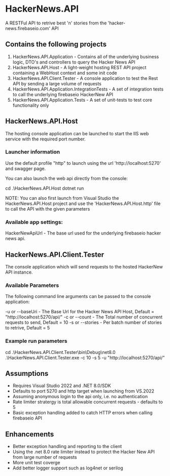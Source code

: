 # HackerNews.API

A RESTFul API to retrive best 'n' stories from the 'hacker-news.firebaseio.com' API

## Contains the following projects

1. HackerNews.API.Application - Contains all of the underlying business logic, DTO's and controllers to query the Hacker News API
2. HackerNews.API.Host - A light-weight hosting REST API project containing a WebHost context and some init code
3. HackerNews.API.Client.Tester - A console application to test the Rest API by sending a large volume of requests
4. HackerNews.API.Application.IntegrationTests - A set of integration tests to call the underlying firebaseio HackerNew API
5. HackerNews.API.Application.Tests - A set of unit-tests to test core functionality only

## HackerNews.API.Host

The hosting console application can be launched to start the IIS web service with the required port number.

### Launcher information

Use the default profile "http" to launch using the url 'http://localhost:5270' and swagger page.

You can also launch the web api directly from the console:

cd .\HackerNews.API.Host
dotnet run

NOTE: You can also first launch from Visual Studio the HackerNews.API.Host project and use the 'HackerNews.API.Host.http' file to call the API with the given parameters

### Available app settings:

HackerNewApiUrl - The base url used for the underlying firebaseio hacker news api.

## HackerNews.API.Client.Tester

The console application which will send requests to the hosted HackerNew API instance.

### Available Parameters

The following command line arguments can be passed to the console application:

-u or --baseUri	- The Base Url for the Hacker News API Host, Default = "http://localhost:5270/api/"
-c or --count	- The Total number of concurrent requests to send, Default = 10
-s or --stories	- Per batch number of stories to retrive, Default = 5

### Example run parameters

cd .\HackerNews.API.Client.Tester\bin\Debug\net8.0
.\HackerNews.API.Client.Tester.exe -c 10 -s 5 -u "http://localhost:5270/api/"

## Assumptions

- Requires Visual Studio 2022 and .NET 8.0/SDK
- Defaults to port 5270 and http target when launching from VS.2022
- Assuming anonymous login to the api only, i.e. no authentication
- Rate limiter stratergy  is total allowable concurrent requests - defaults to 5
- Basic exception handling added to catch HTTP errors when calling firebaseio API

## Enhancements

- Better exception handling and reporting to the client
- Using the .net 8.0 rate limiter instead to protect the Hacker New API from large number of requests
- More unit test coverge
- Add better logger support such as log4net or serilog